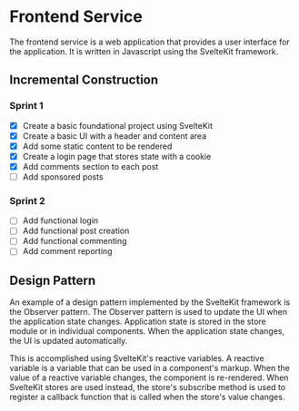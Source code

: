 Frontend Service
================

The frontend service is a web application that provides a user interface for
the application. It is written in Javascript using the SvelteKit framework.

## Incremental Construction

### Sprint 1

- [x] Create a basic foundational project using SvelteKit
- [x] Create a basic UI with a header and content area
- [x] Add some static content to be rendered
- [x] Create a login page that stores state with a cookie
- [x] Add comments section to each post
- [ ] Add sponsored posts

### Sprint 2

- [ ] Add functional login
- [ ] Add functional post creation
- [ ] Add functional commenting
- [ ] Add comment reporting

## Design Pattern

An example of a design pattern implemented by the SvelteKit framework is the
Observer pattern. The Observer pattern is used to update the UI when the
application state changes. Application state is stored in the store module
or in individual components. When the application state changes, the UI is
updated automatically.

This is accomplished using SvelteKit's reactive variables. A reactive variable
is a variable that can be used in a component's markup. When the value of a
reactive variable changes, the component is re-rendered. When SvelteKit stores
are used instead, the store's subscribe method is used to register a callback
function that is called when the store's value changes.


